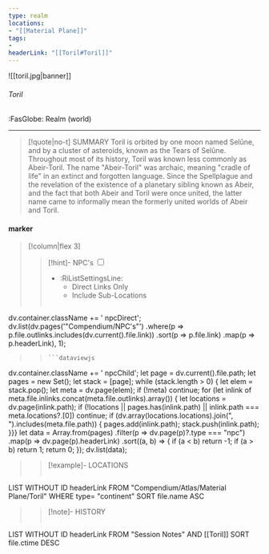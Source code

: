 ```yaml
---
type: realm
locations:
- "[[Material Plane]]"
tags:
- 
headerLink: "[[Toril#Toril]]"
---
```


![[toril.jpg|banner]]
###### Toril
<span class="sub2">:FasGlobe: Realm (world)</span>
___

> [!quote|no-t] SUMMARY
>Toril is orbited by one moon named Selûne, and by a cluster of asteroids, known as the Tears of Selûne. Throughout most of its history, Toril was known less commonly as Abeir-Toril. The name "Abeir-Toril" was archaic, meaning "cradle of life" in an extinct and forgotten language. Since the Spellplague and the revelation of the existence of a planetary sibling known as Abeir, and the fact that both Abeir and Toril were once united, the latter name came to informally mean the formerly united worlds of Abeir and Toril.

#### marker
> [!column|flex 3]
> > [!hint]-  NPC's
> > <input type="checkbox" id="npc"/><ul class="sortMenu"><li class="sortIcon">:RiListSettingsLine:<ul class="dropdown npcedit"><li><label for="npc" class="directLabel active">Direct Links Only</label></li><li><label for="npc" class="childLabel">Include Sub-Locations</label></li></ul></li></ul>
> >```dataviewjs
dv.container.className += ' npcDirect';
dv.list(dv.pages('"Compendium/NPC\'s"')
 .where(p => p.file.outlinks.includes(dv.current().file.link))
.sort(p => p.file.link)
.map(p => p.headerLink), 1);
>>```
>>```dataviewjs
dv.container.className += ' npcChild';
let page = dv.current().file.path;
let pages = new Set();
let stack = [page];
while (stack.length > 0) {
let elem = stack.pop();
let meta = dv.page(elem);
if (!meta) continue;
for (let inlink of meta.file.inlinks.concat(meta.file.outlinks).array()) {
let locations = dv.page(inlink.path);
if (!locations || pages.has(inlink.path) || inlink.path === meta.locations?.[0]) continue;
 if (dv.array(locations.locations).join(", ").includes(meta.file.path)) {
 pages.add(inlink.path);
 stack.push(inlink.path);
}}}
let data = Array.from(pages)
.filter(p => dv.page(p)?.type === "npc")
.map(p => dv.page(p).headerLink)
.sort((a, b) => {
if (a < b) return -1;
if (a > b) return 1;
return 0;
});
dv.list(data);
> 
>> [!example]- LOCATIONS
>>```dataview
LIST WITHOUT ID headerLink
FROM "Compendium/Atlas/Material Plane/Toril"
WHERE type= "continent"
SORT file.name ASC
>
>> [!note]- HISTORY
>>```dataview
LIST WITHOUT ID headerLink
FROM "Session Notes" AND [[Toril]]
SORT file.ctime DESC